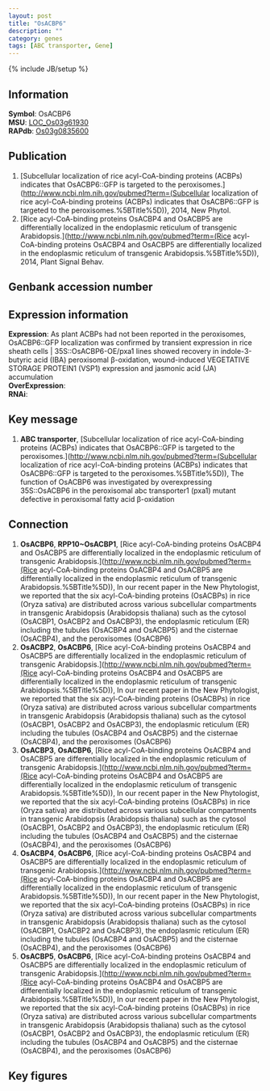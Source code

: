 ```yaml
---
layout: post
title: "OsACBP6"
description: ""
category: genes
tags: [ABC transporter, Gene]
---
```

{% include JB/setup %}

## Information
__Symbol__: OsACBP6  
__MSU__: [LOC_Os03g61930](http://rice.plantbiology.msu.edu/cgi-bin/ORF_infopage.cgi?orf=LOC_Os03g61930)  
__RAPdb__: [Os03g0835600](http://rapdb.dna.affrc.go.jp/viewer/gbrowse_details/irgsp1?name=Os03g0835600)  

## Publication
1. [Subcellular localization of rice acyl-CoA-binding proteins (ACBPs) indicates that OsACBP6::GFP is targeted to the peroxisomes.](http://www.ncbi.nlm.nih.gov/pubmed?term=(Subcellular localization of rice acyl-CoA-binding proteins (ACBPs) indicates that OsACBP6::GFP is targeted to the peroxisomes.%5BTitle%5D)), 2014, New Phytol.
2. [Rice acyl-CoA-binding proteins OsACBP4 and OsACBP5 are differentially localized in the endoplasmic reticulum of transgenic Arabidopsis.](http://www.ncbi.nlm.nih.gov/pubmed?term=(Rice acyl-CoA-binding proteins OsACBP4 and OsACBP5 are differentially localized in the endoplasmic reticulum of transgenic Arabidopsis.%5BTitle%5D)), 2014, Plant Signal Behav.

## Genbank accession number

## Expression information
__Expression__: As plant ACBPs had not been reported in the peroxisomes, OsACBP6::GFP localization was confirmed by transient expression in rice sheath cells |  35S::OsACBP6-OE/pxa1 lines showed recovery in indole-3-butyric acid (IBA) peroxisomal β-oxidation, wound-induced VEGETATIVE STORAGE PROTEIN1 (VSP1) expression and jasmonic acid (JA) accumulation  
__OverExpression__:  
__RNAi__:  

## Key message
1. __ABC transporter__, [Subcellular localization of rice acyl-CoA-binding proteins (ACBPs) indicates that OsACBP6::GFP is targeted to the peroxisomes.](http://www.ncbi.nlm.nih.gov/pubmed?term=(Subcellular localization of rice acyl-CoA-binding proteins (ACBPs) indicates that OsACBP6::GFP is targeted to the peroxisomes.%5BTitle%5D)),  The function of OsACBP6 was investigated by overexpressing 35S::OsACBP6 in the peroxisomal abc transporter1 (pxa1) mutant defective in peroxisomal fatty acid β-oxidation

## Connection
1. __OsACBP6__, __RPP10~OsACBP1__, [Rice acyl-CoA-binding proteins OsACBP4 and OsACBP5 are differentially localized in the endoplasmic reticulum of transgenic Arabidopsis.](http://www.ncbi.nlm.nih.gov/pubmed?term=(Rice acyl-CoA-binding proteins OsACBP4 and OsACBP5 are differentially localized in the endoplasmic reticulum of transgenic Arabidopsis.%5BTitle%5D)),  In our recent paper in the New Phytologist, we reported that the six acyl-CoA-binding proteins (OsACBPs) in rice (Oryza sativa) are distributed across various subcellular compartments in transgenic Arabidopsis (Arabidopsis thaliana) such as the cytosol (OsACBP1, OsACBP2 and OsACBP3), the endoplasmic reticulum (ER) including the tubules (OsACBP4 and OsACBP5) and the cisternae (OsACBP4), and the peroxisomes (OsACBP6)
2. __OsACBP2__, __OsACBP6__, [Rice acyl-CoA-binding proteins OsACBP4 and OsACBP5 are differentially localized in the endoplasmic reticulum of transgenic Arabidopsis.](http://www.ncbi.nlm.nih.gov/pubmed?term=(Rice acyl-CoA-binding proteins OsACBP4 and OsACBP5 are differentially localized in the endoplasmic reticulum of transgenic Arabidopsis.%5BTitle%5D)),  In our recent paper in the New Phytologist, we reported that the six acyl-CoA-binding proteins (OsACBPs) in rice (Oryza sativa) are distributed across various subcellular compartments in transgenic Arabidopsis (Arabidopsis thaliana) such as the cytosol (OsACBP1, OsACBP2 and OsACBP3), the endoplasmic reticulum (ER) including the tubules (OsACBP4 and OsACBP5) and the cisternae (OsACBP4), and the peroxisomes (OsACBP6)
3. __OsACBP3__, __OsACBP6__, [Rice acyl-CoA-binding proteins OsACBP4 and OsACBP5 are differentially localized in the endoplasmic reticulum of transgenic Arabidopsis.](http://www.ncbi.nlm.nih.gov/pubmed?term=(Rice acyl-CoA-binding proteins OsACBP4 and OsACBP5 are differentially localized in the endoplasmic reticulum of transgenic Arabidopsis.%5BTitle%5D)),  In our recent paper in the New Phytologist, we reported that the six acyl-CoA-binding proteins (OsACBPs) in rice (Oryza sativa) are distributed across various subcellular compartments in transgenic Arabidopsis (Arabidopsis thaliana) such as the cytosol (OsACBP1, OsACBP2 and OsACBP3), the endoplasmic reticulum (ER) including the tubules (OsACBP4 and OsACBP5) and the cisternae (OsACBP4), and the peroxisomes (OsACBP6)
4. __OsACBP4__, __OsACBP6__, [Rice acyl-CoA-binding proteins OsACBP4 and OsACBP5 are differentially localized in the endoplasmic reticulum of transgenic Arabidopsis.](http://www.ncbi.nlm.nih.gov/pubmed?term=(Rice acyl-CoA-binding proteins OsACBP4 and OsACBP5 are differentially localized in the endoplasmic reticulum of transgenic Arabidopsis.%5BTitle%5D)),  In our recent paper in the New Phytologist, we reported that the six acyl-CoA-binding proteins (OsACBPs) in rice (Oryza sativa) are distributed across various subcellular compartments in transgenic Arabidopsis (Arabidopsis thaliana) such as the cytosol (OsACBP1, OsACBP2 and OsACBP3), the endoplasmic reticulum (ER) including the tubules (OsACBP4 and OsACBP5) and the cisternae (OsACBP4), and the peroxisomes (OsACBP6)
5. __OsACBP5__, __OsACBP6__, [Rice acyl-CoA-binding proteins OsACBP4 and OsACBP5 are differentially localized in the endoplasmic reticulum of transgenic Arabidopsis.](http://www.ncbi.nlm.nih.gov/pubmed?term=(Rice acyl-CoA-binding proteins OsACBP4 and OsACBP5 are differentially localized in the endoplasmic reticulum of transgenic Arabidopsis.%5BTitle%5D)),  In our recent paper in the New Phytologist, we reported that the six acyl-CoA-binding proteins (OsACBPs) in rice (Oryza sativa) are distributed across various subcellular compartments in transgenic Arabidopsis (Arabidopsis thaliana) such as the cytosol (OsACBP1, OsACBP2 and OsACBP3), the endoplasmic reticulum (ER) including the tubules (OsACBP4 and OsACBP5) and the cisternae (OsACBP4), and the peroxisomes (OsACBP6)

## Key figures


